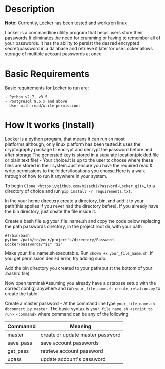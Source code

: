 Description
===========================

**Note:** Currently, Locker has been tested and works on linux

Locker is a commandline utility program that helps users store their passwords.It eliminates the need for crumming or having to remember all of your passwords. It has the ability to persist the desired encrypted secret/password in a database and retrieve it later
for use.Locker allows storage of multiple account passwords at once

Basic Requirements
===========================
Basic requirements for Locker to run are:

	- Python v2.7, v3.5
	- Postgresql 9.6.x and above
	- User with read/write permissions

How it works (install)
===========================

Locker is a python program, that means it can run on most platforms,although, only linux platform has been tested.It uses the cryptography package to encrypt and decrypt the password before and after storage.The generated key is stored in a separate location(pickled file or plain text file) - Your choice.It is up to the user to choose where these files are stored in their system.Just ensure you have the required read & write permissions to the folders/locations you choose.Here is a walk through of how to run it anywhere in your system.

To begin `Clone <https://github.com/misachi/Password-Locker.git>`_ to a directory of choice and run 
`pip install -r requirements.txt`.

In the your home directory create a directory, bin, and add it to your path(this applies if you never had the directory before). If you already have the bin directory, just create the file inside it.

Create a bash file e.g your_file_name.sh and copy the code below replacing the path passwords directory, 
in the project root dir, with your path

	#!/bin/bash
	python /path/to/your/project's/directory/Password-Locker/passwords/"$1" "$2"
	
Make your_file_name.sh executable. Run `chown +x your_file_name.sh`. If you get permission denied error, try adding sudo.

Add the bin directory you created to your path(put at the bottom of your .bashrc file)

Now open terminal(Assuming you already have a database setup with the correct config) anywhere and 
run `your_file_name.sh create_relation.py` to create the table

Create a master password - At the command line type `your_file_name.sh dbconnect.py master`. The basic syntax is `your_file_name.sh <script to run> <command>` where command can be any of the following:

|Commannd   |Meaning|
|-----------|--------------------------------|
|master    |create or update master password|
|save_pass  |save account passwords|
|get_pass   |retrieve account password|
|upass   |update account's password|

